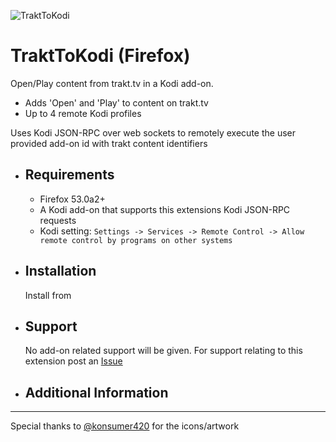 ![TraktToKodi](https://raw.githubusercontent.com/anxdpanic/TraktToKodi-Extension/firefox/images/icon_128.png)
# TraktToKodi (Firefox)

Open/Play content from trakt.tv in a Kodi add-on.

- Adds 'Open' and 'Play' to content on trakt.tv
- Up to 4 remote Kodi profiles

Uses Kodi JSON-RPC over web sockets to remotely execute the user provided add-on id with trakt content identifiers


- Requirements
    -
    
    - Firefox 53.0a2+
    - A Kodi add-on that supports this extensions Kodi JSON-RPC requests
    - Kodi setting: `Settings -> Services -> Remote Control -> Allow remote control by programs on other systems`

- Installation
    -

    Install from <!-- [AMO Gallery](https://addons.mozilla.org/en-US/firefox/addon/trakttokodi/) -->

- Support
    -

    No add-on related support will be given. For support relating to this extension post an [Issue](https://github.com/anxdpanic/TraktToKodi-Extension/issues)

- Additional Information
    -

    <!-- [Add-on Endpoints](https://github.com/anxdpanic/TraktToKodi-Extension/wiki/Add-on-Endpoints) -->

---

Special thanks to [@konsumer420](https://twitter.com/konsumer420) for the icons/artwork
